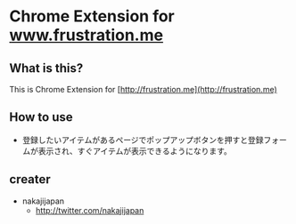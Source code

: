 # Chrome Extension for www.frustration.me

## What is this?
This is Chrome Extension for [http://frustration.me](http://frustration.me)

## How to use

* 登録したいアイテムがあるページでポップアップボタンを押すと登録フォームが表示され、すぐアイテムが表示できるようになります。


## creater
* nakajijapan
  * http://twitter.com/nakajijapan
